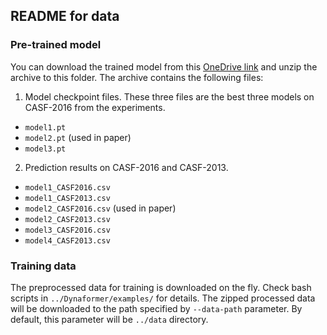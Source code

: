 ## README for data

### Pre-trained model 

You can download the trained model from this [OneDrive link](https://1drv.ms/u/s!Ah9r82oejjV8n0tf5MY1TC8bfGfA?e=pxOG6Y) and unzip the archive to this folder. The archive contains the following files: 

1. Model checkpoint files. These three files are the best three models on CASF-2016 from the experiments.
  - `model1.pt`
  - `model2.pt` (used in paper)
  - `model3.pt` 

2. Prediction results on CASF-2016 and CASF-2013.
  - `model1_CASF2016.csv`
  - `model1_CASF2013.csv`
  - `model2_CASF2016.csv` (used in paper)
  - `model2_CASF2013.csv`
  - `model3_CASF2016.csv` 
  - `model4_CASF2013.csv`


### Training data

The preprocessed data for training is downloaded on the fly. Check bash scripts in `../Dynaformer/examples/` for details. The zipped processed data will be downloaded to the path specified by `--data-path` parameter. By default, this parameter will be `../data` directory.

